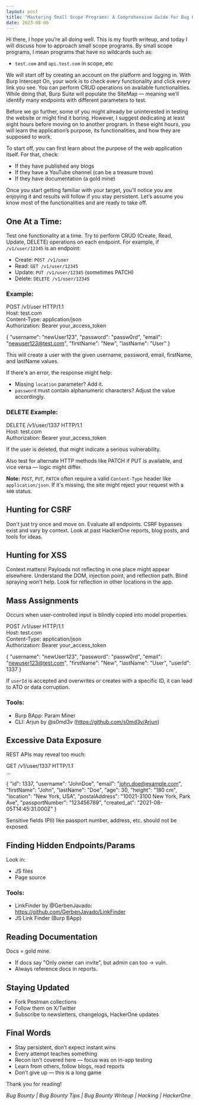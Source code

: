```yaml
---
layout: post
title: "Mastering Small Scope Programs: A Comprehensive Guide for Bug Hunting"
date: 2023-08-06
---
```


Hi there, I hope you’re all doing well. This is my fourth writeup, and today I will discuss how to approach small scope programs. By small scope programs, I mean programs that have no wildcards such as:

- `test.com` and `api.test.com` in scope, etc

We will start off by creating an account on the platform and logging in. With Burp Intercept On, your work is to check every functionality and click every link you see. You can perform CRUD operations on available functionalities. While doing that, Burp Suite will populate the SiteMap — meaning we’ll identify many endpoints with different parameters to test.

Before we go further, some of you might already be uninterested in testing the website or might find it boring. However, I suggest dedicating at least eight hours before moving on to another program. In these eight hours, you will learn the application’s purpose, its functionalities, and how they are supposed to work.

To start off, you can first learn about the purpose of the web application itself. For that, check:

- If they have published any blogs
- If they have a YouTube channel (can be a treasure trove)
- If they have documentation (a gold mine)

Once you start getting familiar with your target, you’ll notice you are enjoying it and results will follow if you stay persistent. Let’s assume you know most of the functionalities and are ready to take off.

## One At a Time:

Test one functionality at a time. Try to perform CRUD (Create, Read, Update, DELETE) operations on each endpoint. For example, if `/v1/user/12345` is an endpoint:

- Create: `POST /v1/user`
- Read: `GET /v1/user/12345`
- Update: `PUT /v1/user/12345` (sometimes PATCH)
- Delete: `DELETE /v1/user/12345`

### Example:

POST /v1/user HTTP/1.1  
Host: test.com  
Content-Type: application/json  
Authorization: Bearer your_access_token  

{
    "username": "newUser123",
    "password": "passw0rd",
    "email": "newuser123@test.com",
    "firstName": "New",
    "lastName": "User"
}

This will create a user with the given username, password, email, firstName, and lastName values.

If there's an error, the response might help:

- Missing `location` parameter? Add it.
- `password` must contain alphanumeric characters? Adjust the value accordingly.

### DELETE Example:

DELETE /v1/user/1337 HTTP/1.1  
Host: test.com  
Authorization: Bearer your_access_token

If the user is deleted, that might indicate a serious vulnerability.

Also test for alternate HTTP methods like PATCH if PUT is available, and vice versa — logic might differ.

**Note:** `POST`, `PUT`, `PATCH` often require a valid `Content-Type` header like `application/json`. If it's missing, the site might reject your request with a `400` status.

## Hunting for CSRF

Don't just try once and move on. Evaluate all endpoints. CSRF bypasses exist and vary by context. Look at past HackerOne reports, blog posts, and tools for ideas.

## Hunting for XSS

Context matters! Payloads not reflecting in one place might appear elsewhere. Understand the DOM, injection point, and reflection path. Blind spraying won't help. Look for reflection in other locations in the app.

## Mass Assignments

Occurs when user-controlled input is blindly copied into model properties.

POST /v1/user HTTP/1.1  
Host: test.com  
Content-Type: application/json  
Authorization: Bearer your_access_token  

{
    "username": "newUser123",
    "password": "passw0rd",
    "email": "newuser123@test.com",
    "firstName": "New",
    "lastName": "User",
    "userId": 1337
}

If `userId` is accepted and overwrites or creates with a specific ID, it can lead to ATO or data corruption.

### Tools:

- Burp BApp: Param Miner
- CLI: Arjun by @s0md3v (https://github.com/s0md3v/Arjun)

## Excessive Data Exposure

REST APIs may reveal too much:

GET /v1/user/1337 HTTP/1.1  
...

{
  "id": 1337,
  "username": "JohnDoe",
  "email": "john.doe@example.com",
  "firstName": "John",
  "lastName": "Doe",
  "age": 30,
  "height": "180 cm",
  "location": "New York, USA",
  "postalAddress": "10021-3100 New York, Park Ave",
  "passportNumber": "123456789",
  "created_at": "2021-08-05T14:45:31.000Z"
}

Sensitive fields (PII) like passport number, address, etc. should not be exposed.

## Finding Hidden Endpoints/Params

Look in:

- JS files
- Page source

### Tools:

- LinkFinder by @GerbenJavado: https://github.com/GerbenJavado/LinkFinder
- JS Link Finder (Burp BApp)

## Reading Documentation

Docs = gold mine.

- If docs say "Only owner can invite", but admin can too → vuln.
- Always reference docs in reports.

## Staying Updated

- Fork Postman collections
- Follow them on X/Twitter
- Subscribe to newsletters, changelogs, HackerOne updates

## Final Words

- Stay persistent, don’t expect instant wins
- Every attempt teaches something
- Recon isn't covered here — focus was on in-app testing
- Learn from others, follow blogs, read reports
- Don’t give up — this is a long game

Thank you for reading!

*Bug Bounty | Bug Bounty Tips | Bug Bounty Writeup | Hacking | HackerOne*
